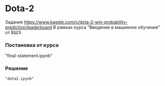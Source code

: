 # Dota-2

Задание https://www.kaggle.com/c/dota-2-win-probability-prediction/leaderboard
В рамках курса "Введение в машинное обучение" от ВШЭ

### Постановка от курса
  "final-statement.ipynb"

### Решение
    "dota2.ipynb"
